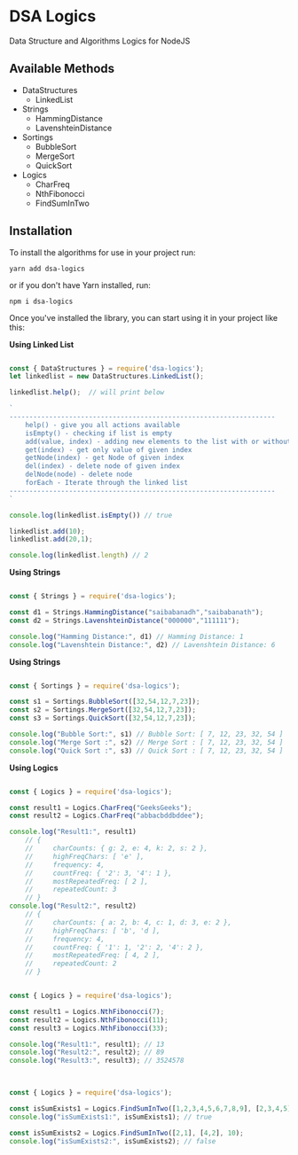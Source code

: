 # DSA Logics
Data Structure and Algorithms Logics for NodeJS

## Available Methods

* DataStructures
    - LinkedList
* Strings
    - HammingDistance
    - LavenshteinDistance
* Sortings
    - BubbleSort
    - MergeSort
    - QuickSort
* Logics
    - CharFreq
    - NthFibonocci
    - FindSumInTwo

## Installation

To install the algorithms for use in your project run:

`yarn add dsa-logics`

or if you don't have Yarn installed, run:

`npm i dsa-logics`

Once you've installed the library, you can start using it in your project like this:

**Using Linked List**

```js

const { DataStructures } = require('dsa-logics');
let linkedlist = new DataStructures.LinkedList();

linkedlist.help();  // will print below

`
-------------------------------------------------------------------
    help() - give you all actions available
    isEmpty() - checking if list is empty
    add(value, index) - adding new elements to the list with or without index
    get(index) - get only value of given index
    getNode(index) - get Node of given index
    del(index) - delete node of given index
    delNode(node) - delete node
    forEach - Iterate through the linked list
-------------------------------------------------------------------
`

console.log(linkedlist.isEmpty()) // true

linkedlist.add(10);
linkedlist.add(20,1);

console.log(linkedlist.length) // 2

```

**Using Strings**

```js

const { Strings } = require('dsa-logics');

const d1 = Strings.HammingDistance("saibabanadh","saibabanath");
const d2 = Strings.LavenshteinDistance("000000","111111");

console.log("Hamming Distance:", d1) // Hamming Distance: 1
console.log("Lavenshtein Distance:", d2) // Lavenshtein Distance: 6

```

**Using Strings**

```js

const { Sortings } = require('dsa-logics');

const s1 = Sortings.BubbleSort([32,54,12,7,23]);
const s2 = Sortings.MergeSort([32,54,12,7,23]);
const s3 = Sortings.QuickSort([32,54,12,7,23]);

console.log("Bubble Sort:", s1) // Bubble Sort: [ 7, 12, 23, 32, 54 ]
console.log("Merge Sort :", s2) // Merge Sort : [ 7, 12, 23, 32, 54 ]
console.log("Quick Sort :", s3) // Quick Sort : [ 7, 12, 23, 32, 54 ]

```

**Using Logics**

```js

const { Logics } = require('dsa-logics');

const result1 = Logics.CharFreq("GeeksGeeks");
const result2 = Logics.CharFreq("abbacbddbddee");

console.log("Result1:", result1) 
    // { 
    //     charCounts: { g: 2, e: 4, k: 2, s: 2 },
    //     highFreqChars: [ 'e' ],
    //     frequency: 4,
    //     countFreq: { '2': 3, '4': 1 },
    //     mostRepeatedFreq: [ 2 ],
    //     repeatedCount: 3 
    // }
console.log("Result2:", result2)
    // { 
    //     charCounts: { a: 2, b: 4, c: 1, d: 3, e: 2 },
    //     highFreqChars: [ 'b', 'd ],
    //     frequency: 4,
    //     countFreq: { '1': 1, '2': 2, '4': 2 },
    //     mostRepeatedFreq: [ 4, 2 ],
    //     repeatedCount: 2 
    // }

```

```js

const { Logics } = require('dsa-logics');

const result1 = Logics.NthFibonocci(7);
const result2 = Logics.NthFibonocci(11);
const result3 = Logics.NthFibonocci(33);

console.log("Result1:", result1); // 13
console.log("Result2:", result2); // 89
console.log("Result3:", result3); // 3524578
    

```
```js

const { Logics } = require('dsa-logics');

const isSumExists1 = Logics.FindSumInTwo([1,2,3,4,5,6,7,8,9], [2,3,4,5], 10);
console.log("isSumExists1:", isSumExists1); // true

const isSumExists2 = Logics.FindSumInTwo([2,1], [4,2], 10);
console.log("isSumExists2:", isSumExists2); // false

```